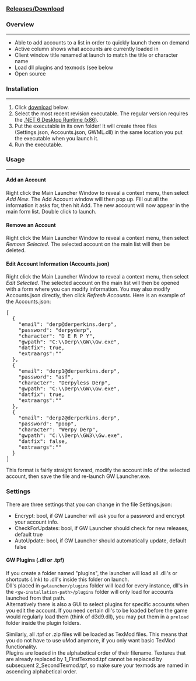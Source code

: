 
### [Releases/Download](https://github.com/GregLando113/gwlauncher/releases)

### Overview

* * *

*   Able to add accounts to a list in order to quickly launch them on demand
*   Active column shows what accounts are currently loaded in
*   Client window title renamed at launch to match the title or character name
*	Load dll plugins and texmods (see below
*   Open source

### Installation

* * *

1.  Click [download](https://github.com/GregLando113/gwlauncher/releases) below.
2.  Select the most recent revision executable. The regular version requires the [.NET 6 Desktop Runtime (x86)](https://dotnet.microsoft.com/en-us/download/dotnet/6.0).
3.  Put the executable in its own folder! It will create three files (Settings.json, Accounts.json, GWML.dll) in the same location you put the executable when you launch it.
4.  Run the executable.

### Usage

* * *

#### Add an Account

Right click the Main Launcher Window to reveal a context menu, then select _Add New_. The Add Account window will then pop up. Fill out all the information it asks for, then hit Add. The new account will now appear in the main form list. Double click to launch.

#### Remove an Account

Right click the Main Launcher Window to reveal a context menu, then select _Remove Selected_. The selected account on the main list will then be deleted.

#### Edit Account Information (Accounts.json)

Right click the Main Launcher Window to reveal a context menu, then select _Edit Selected_. The selected account on the main list will then be opened with a form where you can modify information. You may also modify Accounts.json directly, then click _Refresh Accounts_. Here is an example of the Accounts.json:

<pre>[
  {
    "email": "derp@derperkins.derp",
    "password": "derpyderp",
    "character": "D E R P Y",
    "gwpath": "C:\\Derp\\GW\\Gw.exe",
    "datfix": true,
    "extraargs":""
  },
  {
    "email": "derp1@derperkins.derp",
    "password": "asf",
    "character": "Derpyless Derp",
    "gwpath": "C:\\Derp\\GW\\Gw.exe",
    "datfix": true,
    "extraargs":""
  },
  {
    "email": "derp2@derperkins.derp",
    "password": "poop",
    "character": "Werpy Derp",
    "gwpath": "C:\\Derp\\GW3\\Gw.exe",
    "datfix": false,
    "extraargs":""
  }
]
</pre>

This format is fairly straight forward, modify the account info of the selected account, then save the file and re-launch GW Launcher.exe.

### Settings

There are three settings that you can change in the file Settings.json:

*	Encrypt: bool, if GW Launcher will ask you for a password and encrypt your account info.
*	CheckForUpdates: bool, if GW Launcher should check for new releases, default true
*	AutoUpdate: bool, if GW Launcher should automatically update, default false

#### GW Plugins (.dll or .tpf)

If you create a folder named "plugins", the launcher will load all .dll's or shortcuts (.lnk) to .dll's inside this folder on launch.  
Dll's placed in `gwlauncher/plugins` folder will load for every instance, dll's in the `<gw-installation-path>/plugins` folder will only load for accounts launched from that path.  
Alternatively there is also a GUI to select plugins for specific accounts when you edit the account.
If you need certain dll's to be loaded before the game would regularly load them (think of d3d9.dll), you may put them in a `preload` folder inside the plugin folders.

Similarly, all .tpf or .zip files will be loaded as TexMod files. This means that you do not have to use uMod anymore, if you only want basic TexMod functionality.  
Plugins are loaded in the alphabetical order of their filename. Textures that are already replaced by 1_FirstTexmod.tpf cannot be replaced by subsequent 2_SecondTexmod.tpf, so make sure your texmods are named in ascending alphabetical order.
